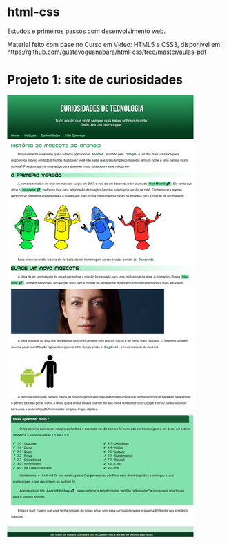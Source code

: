 # html-css

<p>Estudos e primeiros passos com desenvolvimento web.</p>
<p>Material feito com base no Curso em Vídeo: HTML5 e CSS3, disponível em: https://github.com/gustavoguanabara/html-css/tree/master/aulas-pdf</p>

# Projeto 1: site de curiosidades
<img src="projetos/site01gerado.png">